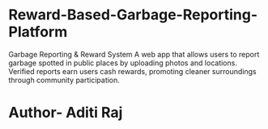 # Reward-Based-Garbage-Reporting-Platform
Garbage Reporting &amp; Reward System A web app that allows users to report garbage spotted in public places by uploading photos and locations. Verified reports earn users cash rewards, promoting cleaner surroundings through community participation.
<br>
<h1>Author- Aditi Raj<h1/>
